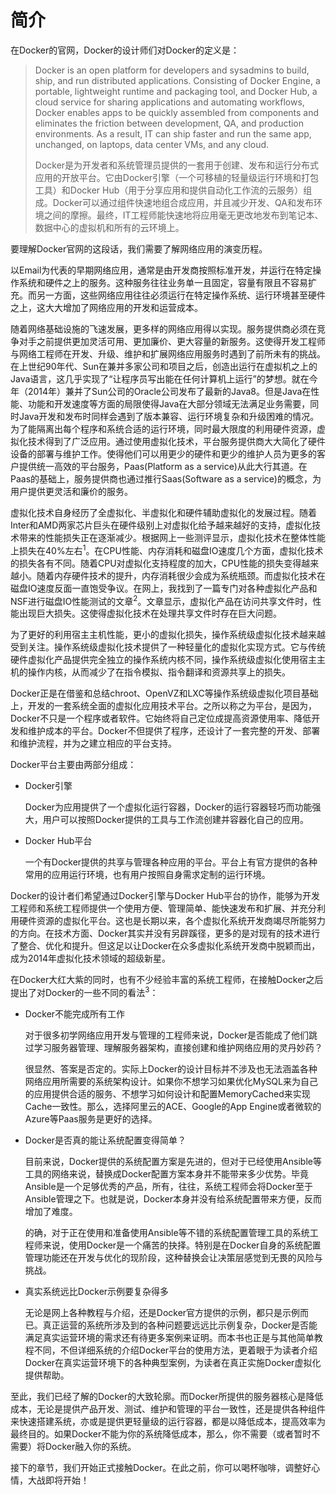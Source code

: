 # 简介

在Docker的官网，Docker的设计师们对Docker的定义是：

> Docker is an open platform for developers and sysadmins to build, ship, and run distributed applications. Consisting of Docker Engine, a portable, lightweight runtime and packaging tool, and Docker Hub, a cloud service for sharing applications and automating workflows, Docker enables apps to be quickly assembled from components and eliminates the friction between development, QA, and production environments. As a result, IT can ship faster and run the same app, unchanged, on laptops, data center VMs, and any cloud.
>
> Docker是为开发者和系统管理员提供的一套用于创建、发布和运行分布式应用的开放平台。它由Docker引擎（一个可移植的轻量级运行环境和打包工具）和Docker Hub（用于分享应用和提供自动化工作流的云服务）组成。Docker可以通过组件快速地组合成应用，并且减少开发、QA和发布环境之间的摩擦。最终，IT工程师能快速地将应用毫无更改地发布到笔记本、数据中心的虚拟机和所有的云环境上。

要理解Docker官网的这段话，我们需要了解网络应用的演变历程。

以Email为代表的早期网络应用，通常是由开发商按照标准开发，并运行在特定操作系统和硬件之上的服务。这种服务往往业务单一且固定，容量有限且不容易扩充。而另一方面，这些网络应用往往必须运行在特定操作系统、运行环境甚至硬件之上，这大大增加了网络应用的开发和运营成本。

随着网络基础设施的飞速发展，更多样的网络应用得以实现。服务提供商必须在竞争对手之前提供更加灵活可用、更加廉价、更大容量的新服务。这使得开发工程师与网络工程师在开发、升级、维护和扩展网络应用服务时遇到了前所未有的挑战。在上世纪90年代、Sun在兼并多家公司和项目之后，创造出运行在虚拟机之上的Java语言，这几乎实现了“让程序员写出能在任何计算机上运行”的梦想。就在今年（2014年）兼并了Sun公司的Oracle公司发布了最新的Java8。但是Java在性能、功能和开发速度等方面的局限使得Java在大部分领域无法满足业务需要，同时Java开发和发布时同样会遇到了版本兼容、运行环境复杂和升级困难的情况。为了能隔离出每个程序和系统合适的运行环境，同时最大限度的利用硬件资源，虚拟化技术得到了广泛应用。通过使用虚拟化技术，平台服务提供商大大简化了硬件设备的部署与维护工作。使得他们可以用更少的硬件和更少的维护人员为更多的客户提供统一高效的平台服务，Paas(Platform as a service)从此大行其道。在Paas的基础上，服务提供商也通过推行Saas(Software as a service)的概念，为用户提供更灵活和廉价的服务。

虚拟化技术自身经历了全虚拟化、半虚拟化和硬件辅助虚拟化的发展过程。随着Inter和AMD两家芯片巨头在硬件级别上对虚拟化给予越来越好的支持，虚拟化技术带来的性能损失正在逐渐减少。根据网上一些测评显示，虚拟化技术在整体性能上损失在40%左右<sup>1</sup>。在CPU性能、内存消耗和磁盘IO速度几个方面，虚拟化技术的损失各有不同。随着CPU对虚拟化支持程度的加大，CPU性能的损失变得越来越小。随着内存硬件技术的提升，内存消耗很少会成为系统瓶颈。而虚拟化技术在磁盘IO速度反面一直饱受争议。在网上，我找到了一篇专门对各种虚拟化产品和NSF进行磁盘IO性能测试的文章<sup>2</sup>。文章显示，虚拟化产品在访问共享文件时，性能出现巨大损失。这使得虚拟化技术在处理共享文件时存在巨大问题。

为了更好的利用宿主主机性能，更小的虚拟化损失，操作系统级虚拟化技术越来越受到关注。操作系统级虚拟化技术提供了一种轻量化的虚拟化实现方式。它与传统硬件虚拟化产品提供完全独立的操作系统内核不同，操作系统级虚拟化使用宿主主机的操作内核，从而减少了在指令模拟、指令翻译和资源共享上的损失。

Docker正是在借鉴和总结chroot、OpenVZ和LXC等操作系统级虚拟化项目基础上，开发的一套系统全面的虚拟化应用技术平台。之所以称之为平台，是因为，Docker不只是一个程序或者软件。它始终将自己定位成提高资源使用率、降低开发和维护成本的平台。Docker不但提供了程序，还设计了一套完整的开发、部署和维护流程，并为之建立相应的平台支持。

Docker平台主要由两部分组成：

* Docker引擎

    Docker为应用提供了一个虚拟化运行容器，Docker的运行容器轻巧而功能强大，用户可以按照Docker提供的工具与工作流创建并容器化自己的应用。
	
* Docker Hub平台

    一个有Docker提供的共享与管理各种应用的平台。平台上有官方提供的各种常用的应用运行环境，也有用户按照自身需求定制的运行环境。
	
Docker的设计者们希望通过Docker引擎与Docker Hub平台的协作，能够为开发工程师和系统工程师提供一个使用方便、管理简单、能快速发布和扩展、并充分利用硬件资源的虚拟化平台。这也是长期以来，各个虚拟化系统开发商竭尽所能努力的方向。在技术方面、Docker其实并没有另辟蹊径，更多的是对现有的技术进行了整合、优化和提升。但这足以让Docker在众多虚拟化系统开发商中脱颖而出，成为2014年虚拟化技术领域的超级新星。

在Docker大红大紫的同时，也有不少经验丰富的系统工程师，在接触Docker之后提出了对Docker的一些不同的看法<sup>3</sup>：

* Docker不能完成所有工作

    对于很多初学网络应用开发与管理的工程师来说，Docker是否能成了他们跳过学习服务器管理、理解服务器架构，直接创建和维护网络应用的灵丹妙药？
	
    很显然、答案是否定的。实际上Docker的设计目标并不涉及也无法涵盖各种网络应用所需要的系统架构设计。如果你不想学习如果优化MySQL来为自己的应用提供合适的服务、不想学习如何设计和配置MemoryCached来实现Cache一致性。那么，选择阿里云的ACE、Google的App Engine或者微软的Azure等Paas服务是更好的选择。
	
* Docker是否真的能让系统配置变得简单？

	目前来说，Docker提供的系统配置方案是先进的，但对于已经使用Ansible等工具的网络来说，替换成Docker配置方案本身并不能带来多少优势。毕竟Ansible是一个足够优秀的产品，所有，往往，系统工程师会将Docker至于Ansible管理之下。也就是说，Docker本身并没有给系统配置带来方便，反而增加了难度。
	
	的确，对于正在使用和准备使用Ansible等不错的系统配置管理工具的系统工程师来说，使用Docker是一个痛苦的抉择。特别是在Docker自身的系统配置管理功能还在开发与优化的现阶段，这种替换会让决策层感觉到无畏的风险与挑战。
	
* 真实系统远比Docker示例要复杂得多

	无论是网上各种教程与介绍，还是Docker官方提供的示例，都只是示例而已。真正运营的系统所涉及到的各种问题要远远比示例复杂，Docker是否能满足真实运营环境的需求还有待更多案例来证明。而本书也正是与其他简单教程不同，不但详细系统的介绍Docker平台的使用方法，更着眼于为读者介绍Docker在真实运营环境下的各种典型案例，为读者在真正实施Docker虚拟化提供帮助。 

至此，我们已经了解的Docker的大致轮廓。而Docker所提供的服务器核心是降低成本，无论是提供产品开发、测试、维护和管理的平台一致性，还是提供各种组件来快速搭建系统，亦或是提供更轻量级的运行容器，都是以降低成本，提高效率为最终目的。如果Docker不能为你的系统降低成本，那么，你不需要（或者暂时不需要）将Docker融入你的系统。

接下的章节，我们开始正式接触Docker。在此之前，你可以喝杯咖啡，调整好心情，大战即将开始！
